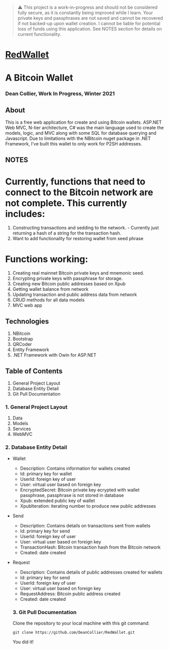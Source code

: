 > :warning: This project is a work-in-progress and should not be considered fully secure, as it is constantly being improved while I learn. Your private keys and passphrases are not saved and cannot be recovered if not backed-up upon wallet creation. I cannot be liable for potential loss of funds using this application. See NOTES section for details on current functionality.  

# [RedWallet](https://redwallet.azurewebsites.net)
# A Bitcoin Wallet
### Dean Collier, Work In Progress, Winter 2021
 
## About
This is a free web application for create and using Bitcoin wallets.
ASP.NET Web MVC, N-tier architecture, C# was the main language used to create the models, logic, and MVC along with some SQL for database querying and Javascript. 
Due to limitations with the NBitcoin nuget package in .NET Framework, I've built this wallet to only work for P2SH addresses.

## NOTES
# Currently, functions that need to connect to the Bitcoin network are not complete. This currently includes:
1. Constructing transactions and sedding to the network. - Currently just returning a hash of a string for the transaction hash.
2. Want to add functionality for restoring wallet from seed phrase

# Functions working:
1. Creating real mainnet Bitcoin private keys and mnemonic seed.
2. Encrypting private keys with passphrase for storage.
4. Creating new Bitcoin public addresses based on Xpub
5. Getting wallet balance from network
6. Updating transaction and public address data from network
7. CRUD methods for all data models
8. MVC web app

## Technologies
1. NBitcoin 
2. Bootstrap
3. QRCoder
4. Entity Framework
5. .NET Framework with Owin for ASP.NET

## Table of Contents
1. General Project Layout
2. Database Entity Detail
3. Git Pull Documentation
 
### 1. General Project Layout
1. Data
2. Models
3. Services
4. WebMVC 
 
### 2. Database Entity Detail
- Wallet
  - Description: Contains information for wallets created
  - Id: primary key for wallet
  - UserId: foreign key of user
  - User: virtual user based on foreign key
  - EncryptedSecret: Bitcoin private key ecrypted with wallet passphrase, passphrase is not stored in database
  - Xpub: extended public key of wallet
  - XpubIteration: iterating number to produce new public addresses
 
- Send
  - Description: Contains details on transactions sent from wallets
  - Id: primary key for send
  - UserId: foreign key of user
  - User: virtual user based on foreign key
  - TransactionHash: Bitcoin transaction hash from the Bitcoin network
  - Created: date created
 
- Request
  - Description: Contains details of public addresses created for wallets
  - Id: primary key for send
  - UserId: foreign key of user
  - User: virtual user based on foreign key
  - RequestAddress: Bitcoin public address created
  - Created: date created
 
  ### 3. Git Pull Documentation
  Clone the repository to your local machine with this git command:
  ```
  git clone https://github.com/DeanCollier/RedWallet.git
  ```
  You did it!
 
